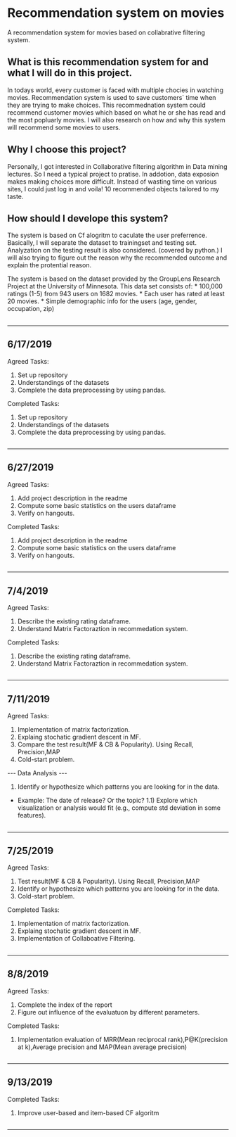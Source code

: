 # Recommendation system on movies
A recommendation system for movies based on collabrative filtering system.

## What is this recommendation system for and what I will do in this project.
  In todays world, every customer is faced with multiple chocies in watching movies. Recommendation system is used to save customers` time when they are trying to make choices.
  This recommednation system could recommend customer movies which based on what he or she has read and the most popluarly movies.
  I will also research on how and why this system will recommend some movies to users. 
## Why I choose this project?
  Personally, I got interested in Collaborative filtering algorithm in Data mining lectures. So I need a typical project to pratise.
  In addotion, data exposion makes making choices more difficult. Instead of wasting time on various sites, I could just log in and voila! 10 recommended objects tailored to my taste.
## How should I develope this system?
 The system is based on Cf alogritm to caculate the user preferrence. Basically, I will separate the dataset to trainingset and testing set. Analyzation on the testing result is also considered. (covered by python.)
 I will also trying to figure out the reason why the recommended outcome and explain the protential reason.
 
  The system is based on the dataset provided by the GroupLens Research Project
at the University of Minnesota.
   This data set consists of:
	 * 100,000 ratings (1-5) from 943 users on 1682 movies. 
	 * Each user has rated at least 20 movies. 
         * Simple demographic info for the users (age, gender, occupation, zip)
##
---------------------
## 6/17/2019 

Agreed Tasks:
1. Set up repository 
2. Understandings of the datasets 
3. Complete the data preprocessing by using pandas. 

Completed Tasks:
1. Set up repository 
2. Understandings of the datasets 
3. Complete the data preprocessing by using pandas. 
##
---------------------
## 6/27/2019 

Agreed Tasks:
1. Add project description in the readme
2. Compute some basic statistics on the users dataframe
3. Verify on hangouts.

Completed Tasks:
1. Add project description in the readme
2. Compute some basic statistics on the users dataframe
3. Verify on hangouts. 
##
---------------------
## 7/4/2019
Agreed Tasks:
1. Describe the existing rating dataframe.
2. Understand Matrix Factoraztion in recommedation system.

Completed Tasks:
1. Describe the existing rating dataframe.
2. Understand Matrix Factoraztion in recommedation system.
##
-------------------
## 7/11/2019
Agreed Tasks:
1. Implementation of matrix factorization.
2. Explaing stochatic gradient descent in MF.
3. Compare the test result(MF & CB & Popularity). Using Recall, Precision,MAP
4. Cold-start problem.

--- Data Analysis ---
1) Identify or hypothesize which patterns you are looking for in the data.
- Example: The date of release? Or the topic?
1.1) Explore which visualization or analysis would fit (e.g., compute std deviation in some features).
##
-------------------
## 7/25/2019
Agreed Tasks:
1. Test result(MF & CB & Popularity). Using Recall, Precision,MAP
2. Identify or hypothesize which patterns you are looking for in the data.
3. Cold-start problem.

Completed Tasks:
1. Implementation of matrix factorization.
2. Explaing stochatic gradient descent in MF.
3. Implementation of Collaboative Filtering.
##
-------------------
## 8/8/2019
Agreed Tasks:
1. Complete the index of the report
2. Figure out influence of the evaluatuon by different parameters.

Completed Tasks:
1. Implementation evaluation of MRR(Mean reciprocal rank),P@K(precision at k),Average precision and MAP(Mean average precision)
##
-------------------
## 9/13/2019
Completed Tasks:
1. Improve user-based and item-based CF algoritm

##
-------------------
